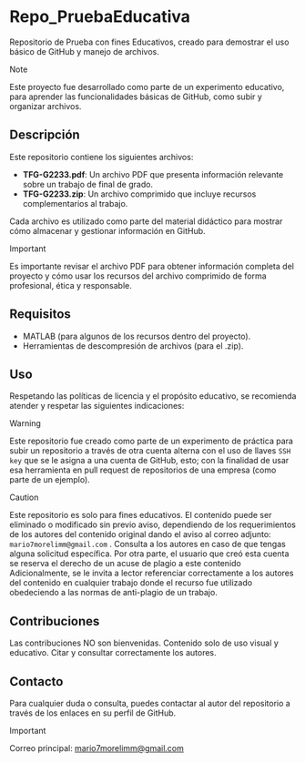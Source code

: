 # Repo_PruebaEducativa

Repositorio de Prueba con fines Educativos, creado para demostrar el uso básico de GitHub y manejo de archivos.

> [!NOTE]
Este proyecto fue desarrollado como parte de un experimento educativo, para aprender las funcionalidades básicas de GitHub, como subir y organizar archivos.

## Descripción

Este repositorio contiene los siguientes archivos:

- **TFG-G2233.pdf**: Un archivo PDF que presenta información relevante sobre un trabajo de final de grado.
- **TFG-G2233.zip**: Un archivo comprimido que incluye recursos complementarios al trabajo.
  
Cada archivo es utilizado como parte del material didáctico para mostrar cómo almacenar y gestionar información en GitHub.

> [!IMPORTANT]
Es importante revisar el archivo PDF para obtener información completa del proyecto y cómo usar los recursos del archivo comprimido de forma profesional, ética y responsable.

## Requisitos

- MATLAB (para algunos de los recursos dentro del proyecto).
- Herramientas de descompresión de archivos (para el .zip).


## Uso

Respetando las políticas de licencia y el propósito educativo, se recomienda atender y respetar las siguientes indicaciones:

>[!WARNING]
Este repositorio fue creado como parte de un experimento de práctica para subir un repositorio a través de otra cuenta alterna con el uso de llaves `SSH key` que se le asigna a una cuenta de GitHub, esto; con la finalidad de usar esa herramienta en pull request de repositorios de una empresa (como parte de un ejemplo).

> [!CAUTION]
Este repositorio es solo para fines educativos. El contenido puede ser eliminado o modificado sin previo aviso, dependiendo de los requerimientos de los autores del contenido original dando el aviso al correo adjunto: `mario7morelimm@gmail.com` . Consulta a los autores en caso de que tengas alguna solicitud específica. Por otra parte, el usuario que creó esta cuenta se reserva el derecho de un acuse de plagio a este contenido Adicionalmente, se le invita a lector referenciar correctamente a los autores del contenido en cualquier trabajo donde el recurso fue utilizado obedeciendo a las normas de anti-plagio de un trabajo.

## Contribuciones

Las contribuciones NO son bienvenidas. Contenido solo de uso visual y educativo. Citar y consultar correctamente los autores. 


## Contacto

Para cualquier duda o consulta, puedes contactar al autor del repositorio a través de los enlaces en su perfil de GitHub.

> [!IMPORTANT]
Correo principal: mario7morelimm@gmail.com

